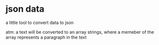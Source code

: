 # json data

a little tool to convert data to json

atm: a text will be converted to an array strings, where a memeber of the array represents a paragraph in the text
